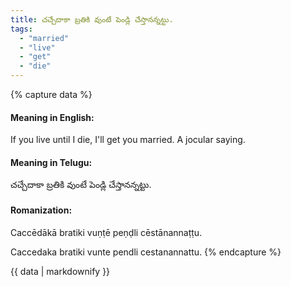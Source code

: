```yaml
---
title: చచ్చేదాకా బ్రతికి వుంటే పెండ్లి చేస్తానన్నట్టు.
tags:
  - "married"
  - "live"
  - "get"
  - "die"
---
```


{% capture data %}
#### Meaning in English:
If you live until I die, I'll get you married.
A jocular saying.

#### Meaning in Telugu:
చచ్చేదాకా బ్రతికి వుంటే పెండ్లి చేస్తానన్నట్టు.

#### Romanization:
Caccēdākā bratiki vuṇṭē peṇḍli cēstānannaṭṭu.

Caccedaka bratiki vunte pendli cestanannattu.
{% endcapture %}

{{ data | markdownify }}


